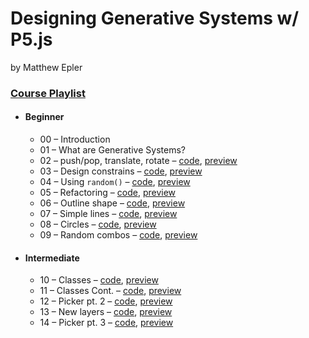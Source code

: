 # Designing Generative Systems w/ P5.js

by Matthew Epler

### [**Course Playlist**](https://www.youtube.com/playlist?list=PLyRZnpOSgMj3K8AV2I6UldnvTj6d_Zrf0)
- #### **Beginner**
  - 00 &ndash; Introduction
  - 01 &ndash; What are Generative Systems?
  - 02 &ndash; push/pop, translate, rotate &ndash; [code](https://github.com/sztxr/Generative-Systems-p5js/tree/part2), [preview](https://editor.p5js.org/sztxr/sketches/At2XmYQr)
  - 03 &ndash; Design constrains &ndash; [code](https://github.com/sztxr/Generative-Systems-p5js/tree/part3), [preview](https://editor.p5js.org/sztxr/sketches/b2ndumPv)
  - 04 &ndash; Using `random()` &ndash; [code](https://github.com/sztxr/Generative-Systems-p5js/tree/part4), [preview](https://editor.p5js.org/sztxr/sketches/t0w73sFb)
  - 05 &ndash; Refactoring &ndash; [code](https://github.com/sztxr/Generative-Systems-p5js/tree/part5), [preview](https://editor.p5js.org/sztxr/sketches/sYwE6yYn)
  - 06 &ndash; Outline shape &ndash; [code](https://github.com/sztxr/Generative-Systems-p5js/tree/part6), [preview](https://editor.p5js.org/sztxr/sketches/D9V0wz6C)
  - 07 &ndash; Simple lines &ndash; [code](https://github.com/sztxr/Generative-Systems-p5js/tree/part7), [preview](https://editor.p5js.org/sztxr/sketches/fyc5hAVv)
  - 08 &ndash; Circles &ndash; [code](https://github.com/sztxr/Generative-Systems-p5js/tree/part8), [preview](https://editor.p5js.org/sztxr/sketches/Ziy_vZeO)
  - 09 &ndash; Random combos &ndash; [code](https://github.com/sztxr/Generative-Systems-p5js/tree/part9), [preview](https://editor.p5js.org/sztxr/sketches/JsKoPor_)

- #### **Intermediate**
  - 10 &ndash; Classes &ndash; [code](https://github.com/sztxr/Generative-Systems-p5js/tree/part10), [preview](https://editor.p5js.org/sztxr/sketches/v_XPWTlu)
  - 11 &ndash; Classes Cont. &ndash; [code](https://github.com/sztxr/Generative-Systems-p5js/tree/part11), [preview](https://editor.p5js.org/sztxr/sketches/AOlCMn7B)
  - 12 &ndash; Picker pt. 2 &ndash; [code](https://github.com/sztxr/Generative-Systems-p5js/tree/part12), [preview](https://editor.p5js.org/sztxr/sketches/9k6gT1G2)
  - 13 &ndash; New layers &ndash; [code](https://github.com/sztxr/Generative-Systems-p5js/tree/part13), [preview](https://editor.p5js.org/sztxr/sketches/vOxQMH_o)
  - 14 &ndash; Picker pt. 3 &ndash; [code](https://github.com/sztxr/Generative-Systems-p5js/tree/part14), [preview](https://editor.p5js.org/sztxr/sketches/8FAqZGNn)
 <!-- 
  - 15 &ndash; ? &ndash; [code](), [preview]()
  - 16 &ndash; ? &ndash; [code](), [preview]()
  - 17 &ndash; ? &ndash; [code](), [preview]()

- #### **Advanced**
  - 18 &ndash; ? &ndash; [code](), [preview]()
  - 19 &ndash; ? &ndash; [code](), [preview]()
  - 20 &ndash; ? &ndash; [code](), [preview]()
  - 21 &ndash; ? &ndash; [code](), [preview]()
  -->